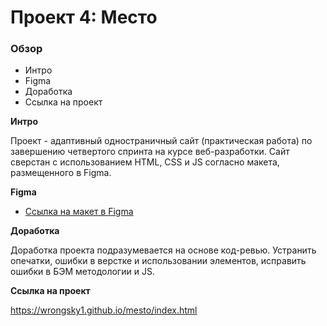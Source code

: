 # Проект 4: Место

### Обзор

* Интро
* Figma
* Доработка
* Ссылка на проект

**Интро**

Проект - адаптивный одностраничный сайт (практическая работа) по завершению четвертого спринта на курсе веб-разработки. Сайт сверстан с использованием HTML, CSS и JS согласно макета, размещенного в Figma.

**Figma**

* [Ссылка на макет в Figma](https://www.figma.com/file/StZjf8HnoeLdiXS7dYrLAh/JavaScript.-Sprint-4)

**Доработка**

Доработка проекта подразумевается на основе код-ревью. Устранить опечатки, ошибки в верстке и использовании элементов, исправить ошибки в БЭМ методологии и JS.

**Ссылка на проект**

https://wrongsky1.github.io/mesto/index.html